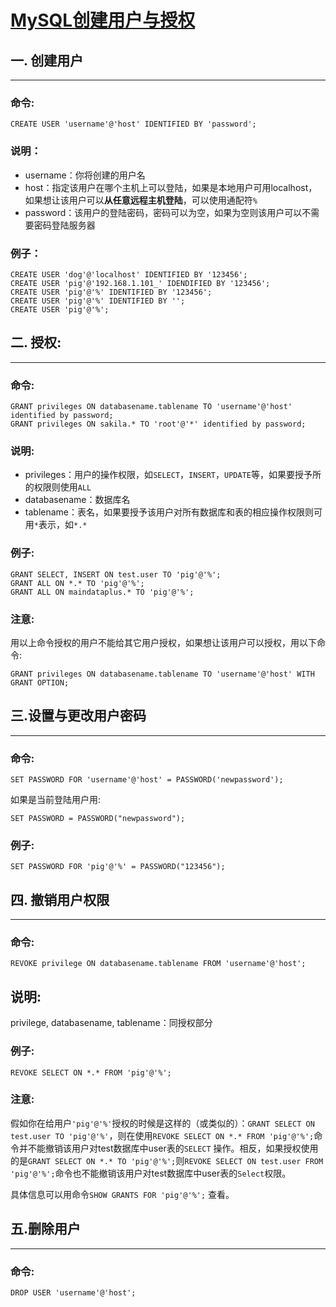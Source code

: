 # [MySQL创建用户与授权](https://www.cnblogs.com/sos-blue/p/6852945.html)

 	

## 一. 创建用户

***

### 命令:

```
CREATE USER 'username'@'host' IDENTIFIED BY 'password';
```

### 说明：

- username：你将创建的用户名
- host：指定该用户在哪个主机上可以登陆，如果是本地用户可用localhost，如果想让该用户可以**从任意远程主机登陆**，可以使用通配符`%`
- password：该用户的登陆密码，密码可以为空，如果为空则该用户可以不需要密码登陆服务器

### 例子：

```
CREATE USER 'dog'@'localhost' IDENTIFIED BY '123456';
CREATE USER 'pig'@'192.168.1.101_' IDENDIFIED BY '123456';
CREATE USER 'pig'@'%' IDENTIFIED BY '123456';
CREATE USER 'pig'@'%' IDENTIFIED BY '';
CREATE USER 'pig'@'%';
```

## 二. 授权:

***

### 命令:

```mysql
GRANT privileges ON databasename.tablename TO 'username'@'host' identified by password;
GRANT privileges ON sakila.* TO 'root'@'*' identified by password;
```

### 说明:

- privileges：用户的操作权限，如`SELECT`，`INSERT`，`UPDATE`等，如果要授予所的权限则使用`ALL`
- databasename：数据库名
- tablename：表名，如果要授予该用户对所有数据库和表的相应操作权限则可用`*`表示，如`*.*`

### 例子:

```
GRANT SELECT, INSERT ON test.user TO 'pig'@'%';
GRANT ALL ON *.* TO 'pig'@'%';
GRANT ALL ON maindataplus.* TO 'pig'@'%';
```

### 注意:

用以上命令授权的用户不能给其它用户授权，如果想让该用户可以授权，用以下命令:

```
GRANT privileges ON databasename.tablename TO 'username'@'host' WITH GRANT OPTION;
```

## 三.设置与更改用户密码

***

### 命令:

```
SET PASSWORD FOR 'username'@'host' = PASSWORD('newpassword');
```

如果是当前登陆用户用:

```
SET PASSWORD = PASSWORD("newpassword");
```

### 例子:

```
SET PASSWORD FOR 'pig'@'%' = PASSWORD("123456");
```

## 四. 撤销用户权限

***

### 命令:

```
REVOKE privilege ON databasename.tablename FROM 'username'@'host';
```

## 说明:

privilege, databasename, tablename：同授权部分

### 例子:

```
REVOKE SELECT ON *.* FROM 'pig'@'%';
```

### 注意:

假如你在给用户`'pig'@'%'`授权的时候是这样的（或类似的）：`GRANT SELECT ON test.user TO 'pig'@'%'`，则在使用`REVOKE SELECT ON *.* FROM 'pig'@'%';`命令并不能撤销该用户对test数据库中user表的`SELECT` 操作。相反，如果授权使用的是`GRANT SELECT ON *.* TO 'pig'@'%';`则`REVOKE SELECT ON test.user FROM 'pig'@'%';`命令也不能撤销该用户对test数据库中user表的`Select`权限。

具体信息可以用命令`SHOW GRANTS FOR 'pig'@'%';` 查看。

## 五.删除用户

***

### 命令:

```
DROP USER 'username'@'host';
```